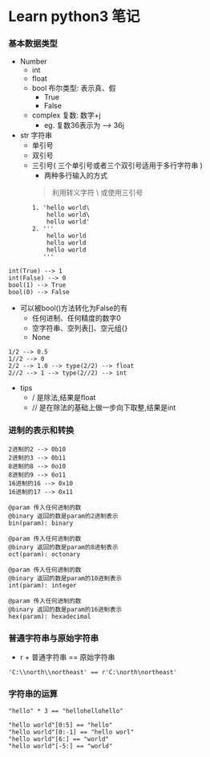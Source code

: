 # Learn python3 笔记

### 基本数据类型

- Number
  - int
  - float
  - bool 布尔类型: 表示真、假
    - True
    - False
  - complex 复数: 数字+j
    - eg. 复数36表示为 --> 36j
- str 字符串
  - 单引号
  - 双引号
  - 三引号( 三个单引号或者三个双引号适用于多行字符串 )
    - 两种多行输入的方式
    > 利用转义字符 \ 或使用三引号
    ```
    1. 'hello world\
        hello world\
        hello world'
    2. '''
        hello world
        hello world
        hello world
       '''
    ```

```
int(True) --> 1
int(False) --> 0
bool(1) --> True
bool(0) --> False
```

- 可以被bool()方法转化为False的有
  - 任何进制、任何精度的数字0
  - 空字符串、空列表[]、空元组{}
  - None

```
1/2 --> 0.5
1//2 --> 0
2/2 --> 1.0 --> type(2/2) --> float
2//2 --> 1 --> type(2//2) --> int
```
- tips
  - / 是除法,结果是float
  - // 是在除法的基础上做一步向下取整,结果是int

### 进制的表示和转换

```
2进制的2 --> 0b10
2进制的3 --> 0b11
8进制的8 --> 0o10
8进制的9 --> 0o11
16进制的16 --> 0x10
16进制的17 --> 0x11
```
```
@param 传入任何进制的数
@binary 返回的数是param的2进制表示
bin(param): binary
```
```
@param 传入任何进制的数
@binary 返回的数是param的8进制表示
oct(param): octonary
```
```
@param 传入任何进制的数
@binary 返回的数是param的10进制表示
int(param): integer
```
```
@param 传入任何进制的数
@binary 返回的数是param的16进制表示
hex(param): hexadecimal
```

### 普通字符串与原始字符串

- r + 普通字符串 == 原始字符串

```
'C:\\north\\northeast' == r'C:\north\northeast'
```

### 字符串的运算

```
"hello" * 3 == "hellohellohello"

"hello world"[0:5] == "hello"
"hello world"[0:-1] == "hello worl"
"hello world"[6:] == "world"
"hello world"[-5:] == "world"
```
